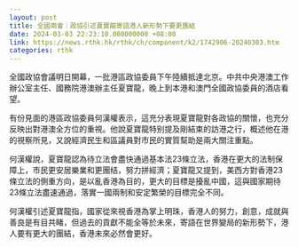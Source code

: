 ```yaml
---
layout: post
title: 全國兩會｜政協引述夏寶龍寄語港人新形勢下要更團結
date: 2024-03-03 22:23:10.000000000 +08:00
link: https://news.rthk.hk/rthk/ch/component/k2/1742906-20240303.htm
categories: rthk
---
```


全國政協會議明日開幕，一批港區政協委員下午陸續抵達北京。中共中央港澳工作辦公室主任、國務院港澳辦主任夏寶龍，晚上到本港和澳門全國政協委員的酒店看望。

有份見面的港區政協委員何漢權表示，這充分表現夏寶龍對各政協的關懷，也充分反映出對港澳全方位的重視。他說夏寶龍特别提及剛結束的訪港之行，概述他在港的視察所見，又說經濟民生和區議員對市民的實質幫助是兩大關注重點。

何漢權說，夏寶龍認為待立法會盡快通過基本法23條立法，香港在更大的法制保障上，市民更安居樂業和更團结，努力拼經濟；夏寶龍又提到，美西方對香港23條立法的側重方向，是以亂香港為目的，更大的目標是擾亂中國，這與國家期待23條立法盡速通過，落實一國兩制和安定繁榮的目標完全不同。

何漢權引述夏寶龍指，國家從來視香港為掌上明珠，香港人的努力，創意，成就與善良是有目共睹，但過去的貢獻不能全等於未來，寄語在世界變局的新形勢下，港人要有更大的團結，香港未來必然會更好。
